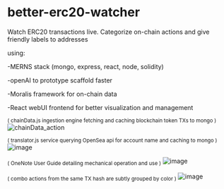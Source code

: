 # better-erc20-watcher
Watch ERC20 transactions live. Categorize on-chain actions and give friendly labels to addresses


using:

-MERNS stack (mongo, express, react, node, solidity)

-openAI to prototype scaffold faster

-Moralis framework for on-chain data

-React webUI frontend for better visualization and management

<sub>( chainData.js ingestion engine fetching and caching blockchain token TXs to mongo )</sub>
![chainData_action](https://user-images.githubusercontent.com/99688245/202078438-05a839b5-f258-4e94-b2d3-f0d78301fea8.gif)

<sub>( translator.js service querying OpenSea api for account name and caching to mongo )</sub>
![image](https://user-images.githubusercontent.com/99688245/202107232-82cb591c-a2cf-423a-b455-df82a6be85a0.png)


<sub>( OneNote User Guide detailing mechanical operation and use )</sub>
![image](https://user-images.githubusercontent.com/99688245/201840676-3fedcf9d-adc2-4f10-8afb-2a1b1bba0dce.png)

<sub>( combo actions from the same TX hash are subtly grouped by color )</sub>
![image](https://user-images.githubusercontent.com/99688245/202835727-fe443a08-59fe-4234-b660-dc9c037e126f.png)

